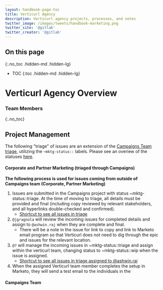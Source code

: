 ```yaml
---
layout: handbook-page-toc
title: Verticurl Agency
description: Verticurl agency projects, processes, and notes
twitter_image: /images/tweets/handbook-marketing.png
twitter_site: '@gitlab'
twitter_creator: '@gitlab'
---
```

## On this page
{:.no_toc .hidden-md .hidden-lg}

- TOC
{:toc .hidden-md .hidden-lg}

# Verticurl Agency Overview

### Team Members
{:.no_toc}

## Project Management
The following "triage" of issues are an extension of the [Campaigns Team triage](/handbook/marketing/demand-generation/campaigns/#project-management), utilizing the `~mktg-status::` labels. Please see an overiew of the statuses [here]().

#### Corporate and Partner Marketing (triaged through Campaigns)
**The following process is used for issues coming from outside of Campaigns team (Corporate, Partner Marketing)**
1. Issues are submitted in the Campaigns project with status ~mktg-status::triage. At the time of moving to triage, all details must be provided and final (including copy reviewed by relevant stakeholders, and all hyperlinks double-checked and confirmed).
   * [Shortcut to see all issues in triage](https://gitlab.com/gitlab-com/marketing/demand-generation/campaigns/-/issues?scope=all&utf8=%E2%9C%93&state=opened&label_name[]=mktg-status%3A%3Atriage)
1. `@jgragnola` will review the incoming issues for completed details and assign to `@ashwin.raj` when they are complete and final.
   * There will be a note in the issue for link to copy and link to Marketo email program so that Verticurl does not need to dig through the epic and issues for the relevant location.
1. `@?` will manage the incoming issues in ~mktg-status::triage and assign within the verticurl team, changing status to ~mktg-status::wip when the issue is assigned.
   * [Shortcut to see all issues in triage assigned to @ashwin.raj](https://gitlab.com/gitlab-com/marketing/demand-generation/campaigns/-/issues?scope=all&utf8=%E2%9C%93&state=opened&label_name[]=mktg-status%3A%3Atriage&assignee_username[]=ashwin.raj)
1. When the assigned Verticurl team member completes the setup in Marketo, they will send a test email to the individuals in the 

#### Campaigns Team
